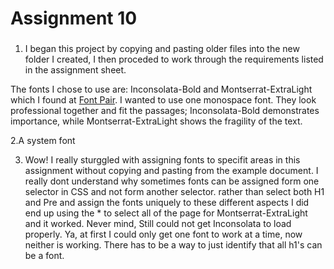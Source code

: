 # Assignment 10
###
1. I began this project by copying and pasting older files into the new folder I created, I then proceded to work through the requirements listed in the assignment sheet.

The fonts I chose to use are:
 Inconsolata-Bold and Montserrat-ExtraLight which I found at [Font Pair](https://fontpair.co/). I wanted to use one monospace font. They look professional together and fit the passages; Inconsolata-Bold demonstrates importance, while Montserrat-ExtraLight shows the fragility of the text.

2.A system font

3. Wow! I really sturggled with assigning fonts to specifit areas in this assignment without copying and pasting from the example document. I really dont understand why sometimes fonts can be assigned form one selector in CSS and not form another selector. rather than select both H1 and Pre and assign the fonts uniquely to these different aspects I did end up using the * to select all of the page for Montserrat-ExtraLight and it worked. Never mind, Still could not get Inconsolata to load properly. Ya, at first I could only get one font to work at a time, now neither is working. There has to be a way to just identify that all h1's can be a font.
